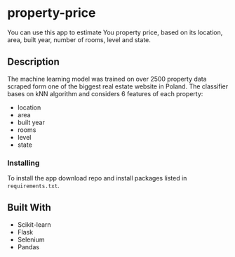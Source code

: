 # property-price
You can use this app to estimate You property price, based on its location, area, built year, number of rooms, level and state.

## Description

The machine learning model was trained on over 2500 property data scraped form one of the biggest real estate website in Poland. The classifier bases on kNN algorithm and considers 6 features of each property:
* location
* area
* built year
* rooms
* level
* state

### Installing

To install the app download repo and install packages listed in `requirements.txt`.

## Built With

* Scikit-learn
* Flask
* Selenium
* Pandas

